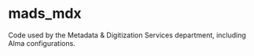 # mads_mdx
Code used by the Metadata & Digitization Services department, including Alma configurations.
